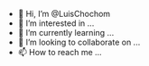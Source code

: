 - 👋 Hi, I’m @LuisChochom
- 👀 I’m interested in ...
- 🌱 I’m currently learning ...
- 💞️ I’m looking to collaborate on ...
- 📫 How to reach me ...

<!---
LuisChochom/LuisChochom is a ✨ special ✨ repository because its `README.md` (this file) appears on your GitHub profile.
You can click the Preview link to take a look at your changes.
--->
